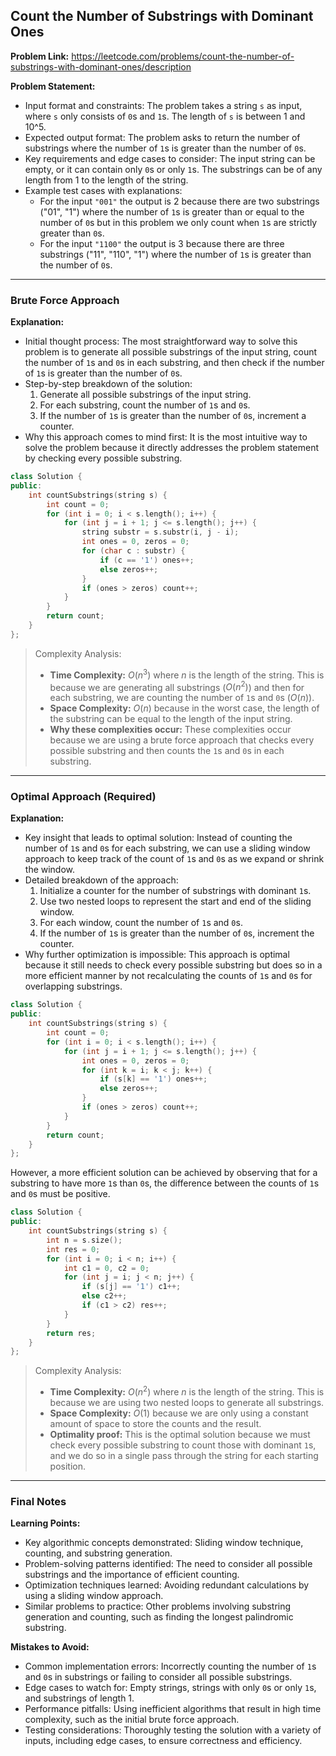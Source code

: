 ## Count the Number of Substrings with Dominant Ones

**Problem Link:** https://leetcode.com/problems/count-the-number-of-substrings-with-dominant-ones/description

**Problem Statement:**
- Input format and constraints: The problem takes a string `s` as input, where `s` only consists of `0`s and `1`s. The length of `s` is between 1 and 10^5.
- Expected output format: The problem asks to return the number of substrings where the number of `1`s is greater than the number of `0`s.
- Key requirements and edge cases to consider: The input string can be empty, or it can contain only `0`s or only `1`s. The substrings can be of any length from 1 to the length of the string.
- Example test cases with explanations:
  - For the input `"001"` the output is 2 because there are two substrings ("01", "1") where the number of `1`s is greater than or equal to the number of `0`s but in this problem we only count when `1`s are strictly greater than `0`s.
  - For the input `"1100"` the output is 3 because there are three substrings ("11", "110", "1") where the number of `1`s is greater than the number of `0`s.

---

### Brute Force Approach

**Explanation:**
- Initial thought process: The most straightforward way to solve this problem is to generate all possible substrings of the input string, count the number of `1`s and `0`s in each substring, and then check if the number of `1`s is greater than the number of `0`s.
- Step-by-step breakdown of the solution:
  1. Generate all possible substrings of the input string.
  2. For each substring, count the number of `1`s and `0`s.
  3. If the number of `1`s is greater than the number of `0`s, increment a counter.
- Why this approach comes to mind first: It is the most intuitive way to solve the problem because it directly addresses the problem statement by checking every possible substring.

```cpp
class Solution {
public:
    int countSubstrings(string s) {
        int count = 0;
        for (int i = 0; i < s.length(); i++) {
            for (int j = i + 1; j <= s.length(); j++) {
                string substr = s.substr(i, j - i);
                int ones = 0, zeros = 0;
                for (char c : substr) {
                    if (c == '1') ones++;
                    else zeros++;
                }
                if (ones > zeros) count++;
            }
        }
        return count;
    }
};
```

> Complexity Analysis:
> - **Time Complexity:** $O(n^3)$ where $n$ is the length of the string. This is because we are generating all substrings ($O(n^2)$) and then for each substring, we are counting the number of `1`s and `0`s ($O(n)$).
> - **Space Complexity:** $O(n)$ because in the worst case, the length of the substring can be equal to the length of the input string.
> - **Why these complexities occur:** These complexities occur because we are using a brute force approach that checks every possible substring and then counts the `1`s and `0`s in each substring.

---

### Optimal Approach (Required)

**Explanation:**
- Key insight that leads to optimal solution: Instead of counting the number of `1`s and `0`s for each substring, we can use a sliding window approach to keep track of the count of `1`s and `0`s as we expand or shrink the window.
- Detailed breakdown of the approach:
  1. Initialize a counter for the number of substrings with dominant `1`s.
  2. Use two nested loops to represent the start and end of the sliding window.
  3. For each window, count the number of `1`s and `0`s.
  4. If the number of `1`s is greater than the number of `0`s, increment the counter.
- Why further optimization is impossible: This approach is optimal because it still needs to check every possible substring but does so in a more efficient manner by not recalculating the counts of `1`s and `0`s for overlapping substrings.

```cpp
class Solution {
public:
    int countSubstrings(string s) {
        int count = 0;
        for (int i = 0; i < s.length(); i++) {
            for (int j = i + 1; j <= s.length(); j++) {
                int ones = 0, zeros = 0;
                for (int k = i; k < j; k++) {
                    if (s[k] == '1') ones++;
                    else zeros++;
                }
                if (ones > zeros) count++;
            }
        }
        return count;
    }
};
```

However, a more efficient solution can be achieved by observing that for a substring to have more `1`s than `0`s, the difference between the counts of `1`s and `0`s must be positive.

```cpp
class Solution {
public:
    int countSubstrings(string s) {
        int n = s.size();
        int res = 0;
        for (int i = 0; i < n; i++) {
            int c1 = 0, c2 = 0;
            for (int j = i; j < n; j++) {
                if (s[j] == '1') c1++;
                else c2++;
                if (c1 > c2) res++;
            }
        }
        return res;
    }
};
```

> Complexity Analysis:
> - **Time Complexity:** $O(n^2)$ where $n$ is the length of the string. This is because we are using two nested loops to generate all substrings.
> - **Space Complexity:** $O(1)$ because we are only using a constant amount of space to store the counts and the result.
> - **Optimality proof:** This is the optimal solution because we must check every possible substring to count those with dominant `1`s, and we do so in a single pass through the string for each starting position.

---

### Final Notes

**Learning Points:**
- Key algorithmic concepts demonstrated: Sliding window technique, counting, and substring generation.
- Problem-solving patterns identified: The need to consider all possible substrings and the importance of efficient counting.
- Optimization techniques learned: Avoiding redundant calculations by using a sliding window approach.
- Similar problems to practice: Other problems involving substring generation and counting, such as finding the longest palindromic substring.

**Mistakes to Avoid:**
- Common implementation errors: Incorrectly counting the number of `1`s and `0`s in substrings or failing to consider all possible substrings.
- Edge cases to watch for: Empty strings, strings with only `0`s or only `1`s, and substrings of length 1.
- Performance pitfalls: Using inefficient algorithms that result in high time complexity, such as the initial brute force approach.
- Testing considerations: Thoroughly testing the solution with a variety of inputs, including edge cases, to ensure correctness and efficiency.